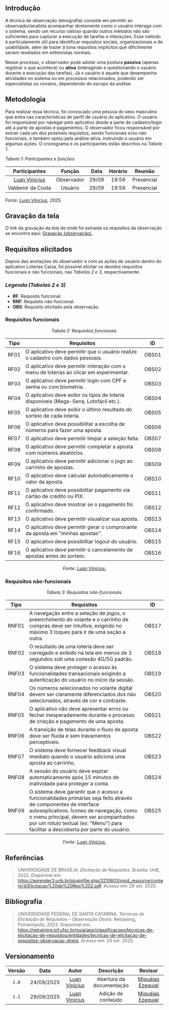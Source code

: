 ## Introdução

A técnica de observação (etnografia) consiste em permitir ao observador/analista acompanhar diretamente como o usuário interage com o sistema, sendo um recurso valioso quando outros métodos não são suficientes para capturar a execução de tarefas e interações. Esse método é particulamente útil para identificar requisitos sociais, organizacionais e de usabilidade, além de trazer à tona requisitos implícitos que dificilmente seriam revelados em entrevistas normais. 

Nesse processo, o observador pode adotar uma postura **passiva** (apenas registrar o que acontece) ou **ativa** (interagindo e questionando o usuário durante a execução das tarefas). Já o usuário é aquele que desempenha atividades no sistema ou em processos relacionados, podendo ser especialistas ou novatos, dependendo do escopo da análise.

## Metodologia 

Para realizar essa técnica, foi convocado uma pessoa do sexo masculino que entra nas características de perfil de usuário do aplicativo. O usuário foi responsável por navegar pelo aplicativo desde a parte de cadastro/login até a parte de apostas e pagamentos. O observador ficou responsável por extrair cada um dos possíveis requisitos, sendo funcionais e/ou não funcionais, e também optou pela análise ativa, instruindo o usuário em algumas ações. O cronograma e os participantes estão descritos na *Tabela 1*.

*Tabela 1: Participantes e funções*

| Participantes | Função | Data | Horário | Reunião |
| :-----------: | :----: | :--: | :-----: | :---: |
| [Luan Vinícius](https://github.com/luannvi) | Observador | 29/09 | 19:58 | Presencial |
| Valdemir da Costa | Usuário | 29/09 | 19:58 | Presencial | 

*Fonte: [Luan Vinícius](https://github.com/luannvi), 2025.*

## Gravação da tela
O link da gravação da tela de onde foi extraída os requisitos da observação se encontra aqui: 
[Gravação (observação).](https://www.youtube.com/watch?v=XA2A58uY8ks)

## Requisitos elicitados

Depois das anotações do observador e com as ações do usuário dentro do aplicativo Loterias Caixa, foi possível elicitar os devidos requisitos funcionais e não funcionais, nas *Tabelas 2 e 3*, respectivamente.

### *Legenda (Tabelas 2 e 3)*
- **RF**: Requisito funcional.
- **RNF**: Requisito não-funcional.
- **OBS**: Requisito elicitado pela observação.

### Requisitos funcionais

*<p style="text-align: center;">Tabela 2: Requisitos funcionais.</p>*

| Tipo  | Requisitos                                                                 |   ID   |
|:-----:|--------------------------------------------------------------------------- |:------:|
| RF01  | O aplicativo deve permitir que o usuário realize o cadastro com dados pessoais. | OBS01 |
| RF02  | O aplicativo deve permitir interação com o menu de loterias ao clicar em experimentar. | OBS02 |
| RF03  | O aplicativo deve permitir login com CPF e senha ou com biometria.             | OBS03 |
| RF04  | O aplicativo deve exibir os tipos de loteria disponíveis (Mega-Sena, Lotofácil etc.). | OBS04 |
| RF05  | O aplicativo deve exibir o último resultado do sorteio de cada loteria.       | OBS05 |
| RF06  | O aplicativo deve possibilitar a escolha de números para fazer uma aposta.    | OBS06 |
| RF07  | O aplicativo deve permitir limpar a seleção feita.                            | OBS07 |
| RF08  | O aplicativo deve permitir completar a aposta com números aleatórios.         | OBS08 |
| RF09  | O aplicativo deve permitir adicionar o jogo ao carrinho de apostas.           | OBS09 |
| RF10  | O aplicativo deve calcular automaticamente o valor da aposta.                 | OBS10 |
| RF11  | O aplicativo deve possibilitar pagamento via cartão de crédito ou PIX.        | OBS11 |
| RF12  | O aplicativo deve mostrar se o pagamento foi confirmado.                      | OBS12 |
| RF13  | O aplicativo deve permitir visualizar sua aposta.                             | OBS13 |
| RF14  | O aplicativo deve permitir gerar o comprovante da aposta em "minhas apostas". | OBS14 |
| RF15  | O aplicativo deve possibilitar logout do usuário.                             | OBS15 |
| RF16  | O aplicativo deve permitir o cancelamento de apostas antes do sorteio.        | OBS16 |

*<p style="text-align: center;">Fonte: <a href="https://github.com/luannvi">Luan Vinícius.</a></p>*

### Requisitos não-funcionais

*<p style="text-align: center;">Tabela 3: Requisitos não-funcionais.</p>*

| Tipo  | Requisitos                                                                 |   ID   |
|:-----:|---------------------------------------------------------------------------|:------:|
| RNF01 | A navegação entre a seleção de jogos, o preenchimento do volante e o carrinho de compras deve ser intuitiva, exigindo no máximo 3 toques para ir de uma seção a outra. | OBS17 |
| RNF02 | O resultado de uma loteria deve ser carregado e exibido na tela em menos de 3 segundos sob uma conexão 4G/5G padrão. | OBS18 |
| RNF03 | O sistema deve proteger o acesso às funcionalidades transacionais exigindo a autenticação do usuário no início da sessão. | OBS19 |
| RNF04 | Os números selecionados no volante digital devem ser claramente diferenciados dos não selecionados, através de cor e contraste. | OBS20 |
| RNF05 | O aplicativo não deve apresentar erros ou fechar inesperadamente durante o processo de criação e pagamento de uma aposta. | OBS21 |
| RNF06 | A transição de telas durante o fluxo de aposta deve ser fluida e sem travamentos perceptíveis. | OBS22 |
| RNF07 | O sistema deve fornecer feedback visual imediato quando o usuário adiciona uma aposta ao carrinho. | OBS23 |
| RNF08 | A sessão do usuário deve expirar automaticamente após 15 minutos de inatividade para proteger a conta. | OBS24 |
| RNF09 | O sistema deve garantir que o acesso a funcionalidades primárias seja feito através de componentes de interface autoexplicativos. Ícones de navegação, como o menu principal, devem ser acompanhados por um rótulo textual (ex: "Menu") para facilitar a descoberta por parte do usuário. | OBS25 |

*<p style="text-align: center;">Fonte: <a href="https://github.com/luannvi">Luan Vinícius.</a></p>*

## Referências

> UNIVERSIDADE DE BRASÍLIA. *Elicitação de Requisitos*. Brasília: UnB, 2022. Disponível em: <https://aprender3.unb.br/pluginfile.php/3210603/mod_resource/content/4/Elicitacao%20de%20Req%202.pdf>. Acesso em: 29 set. 2025.

## Bibliografia

> UNIVERSIDADE FEDERAL DE SANTA CATARINA. *Técnicas de Elicitação de Requisitos – Observação Direta*. Retraining, Florianópolis, 2023. Disponível em: <https://retraining.inf.ufsc.br/guia/app/classificacoes/tecnicas-de-elicitacao-de-requisitos/entidades/tecnicas-de-elicitacao-de-requisitos-observacao-direta>. Acesso em: 29 set. 2025.


## Versionamento

| Versão | Data       | Autor               | Descrição                       | Revisor |
|:--------:|:------------:|:---------------:|:-------------------------------:|:---------:|
| ``1.0``    | 24/09/2025 | [Luan Vinícius](https://github.com/luannvi)  | Abertura da documentação | [Miquéias Ezequiel](https://github.com/Kael-web7) |
| ``1.1``    | 29/09/2025 | [Luan Vinícius](https://github.com/luannvi)  | Adição de conteúdo       | [Miquéias Ezequiel](https://github.com/Kael-web7) |
